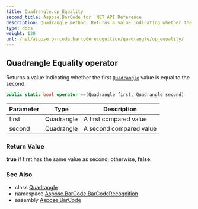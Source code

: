 ```yaml
---
title: Quadrangle.op_Equality
second_title: Aspose.BarCode for .NET API Reference
description: Quadrangle method. Returns a value indicating whether the first Quadrangle value is equal to the second
type: docs
weight: 130
url: /net/aspose.barcode.barcoderecognition/quadrangle/op_equality/
---
```

## Quadrangle Equality operator

Returns a value indicating whether the first [`Quadrangle`](../) value is equal to the second.

```csharp
public static bool operator ==(Quadrangle first, Quadrangle second)
```

| Parameter | Type | Description |
| --- | --- | --- |
| first | Quadrangle | A first compared value |
| second | Quadrangle | A second compared value |

### Return Value

**true** if first has the same value as second; otherwise, **false**.

### See Also

* class [Quadrangle](../)
* namespace [Aspose.BarCode.BarCodeRecognition](../../../aspose.barcode.barcoderecognition/)
* assembly [Aspose.BarCode](../../../)


